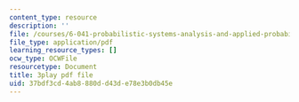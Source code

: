 ```yaml
---
content_type: resource
description: ''
file: /courses/6-041-probabilistic-systems-analysis-and-applied-probability-fall-2010/37bdf3cd4ab8880dd43de78e3b0db45e_EObHWIEKGjA.pdf
file_type: application/pdf
learning_resource_types: []
ocw_type: OCWFile
resourcetype: Document
title: 3play pdf file
uid: 37bdf3cd-4ab8-880d-d43d-e78e3b0db45e
---
```


